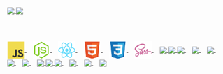 <a href="https://github.com/giosepeluiz/github-readme-stats">
  <img align="center" height=180 src="https://github-readme-stats.vercel.app/api?username=giosepeluiz&show_icons=true&locale=pt-br&bg_color=1D1E21&title_color=FFAE34&border_color=FFAE34&text_color=FFFFFF&icon_color=EB0000" />
</a>
<a href="https://github.com/giosepeluiz/convoychat">
  <img align="center" height=180 src="https://github-readme-stats.vercel.app/api/top-langs/?username=giosepeluiz&layout=compact&locale=pt-br&bg_color=1D1E21&border_color=FFAE34&title_color=FFAE34&text_color=FFFFFF&icon_color=EB0000" />
</a>

<br><br>

<a href="https://github.com/giosepeluiz/github-readme-stats">
  <img align="center" height=40 src="https://raw.githubusercontent.com/devicons/devicon/9f4f5cdb393299a81125eb5127929ea7bfe42889/icons/javascript/javascript-original.svg" />
</a>
⠀
<a href="https://github.com/giosepeluiz/github-readme-stats">
  <img align="center" height=40 src="https://raw.githubusercontent.com/devicons/devicon/9f4f5cdb393299a81125eb5127929ea7bfe42889/icons/nodejs/nodejs-original.svg" />
</a>
⠀
<a href="https://github.com/giosepeluiz/github-readme-stats">
  <img align="center" height=40 src="https://raw.githubusercontent.com/devicons/devicon/9f4f5cdb393299a81125eb5127929ea7bfe42889/icons/react/react-original.svg" />
</a>
⠀
<a href="https://github.com/giosepeluiz/github-readme-stats">
  <img align="center" height=40 src="https://raw.githubusercontent.com/devicons/devicon/9f4f5cdb393299a81125eb5127929ea7bfe42889/icons/html5/html5-original.svg" />
</a>
⠀
<a href="https://github.com/giosepeluiz/github-readme-stats">
  <img align="center" height=40 src="https://raw.githubusercontent.com/devicons/devicon/9f4f5cdb393299a81125eb5127929ea7bfe42889/icons/css3/css3-original.svg" />
</a>
⠀
<a href="https://github.com/giosepeluiz/github-readme-stats">
  <img align="center" height=40 src="https://raw.githubusercontent.com/devicons/devicon/9f4f5cdb393299a81125eb5127929ea7bfe42889/icons/sass/sass-original.svg" />
</a>
⠀
<a href="https://github.com/giosepeluiz/github-readme-stats">
  <img align="center" height=20 src="https://i.pinimg.com/originals/fc/d0/30/fcd0300deb4fd92735c20a6ea91ec1ca.png" />
  <img align="center" height=20 src="https://i.pinimg.com/originals/fc/d0/30/fcd0300deb4fd92735c20a6ea91ec1ca.png" />
  <img align="center" height=20 src="https://i.pinimg.com/originals/fc/d0/30/fcd0300deb4fd92735c20a6ea91ec1ca.png" />
</a>
⠀
<a href="https://github.com/giosepeluiz/github-readme-stats">
  <img align="center" height=40 src="https://upload.wikimedia.org/wikipedia/commons/thumb/9/9a/Visual_Studio_Code_1.35_icon.svg/1024px-Visual_Studio_Code_1.35_icon.svg.png" />
</a>
⠀
<a href="https://github.com/giosepeluiz/github-readme-stats">
  <img align="center" height=40 src="https://raw.githubusercontent.com/microsoft/terminal/master/res/terminal.ico" />
</a>
⠀
<a href="https://github.com/giosepeluiz/github-readme-stats">
  <img align="center" height=40 src="https://images.squarespace-cdn.com/content/v1/57d128aad482e9cbbd02db5e/1578046235797-MCP6KPOLLF8NQNX07DW1/ke17ZwdGBToddI8pDm48kISUb3EsU-0MjSEihYgifUFZw-zPPgdn4jUwVcJE1ZvWEtT5uBSRWt4vQZAgTJucoTqqXjS3CfNDSuuf31e0tVEXiZB9OBSjUIbgh0g53R00w-JIArbwqKl5ni5feqAlPRur-lC0WofN0YB1wFg-ZW0/Affinity+Photo.png" />
</a>
⠀
<a href="https://github.com/giosepeluiz/github-readme-stats">
  <img align="center" height=40 src="https://images.squarespace-cdn.com/content/v1/57d128aad482e9cbbd02db5e/1578046235615-9XEWCKPYWGSQSDDDOLRW/ke17ZwdGBToddI8pDm48kISUb3EsU-0MjSEihYgifUFZw-zPPgdn4jUwVcJE1ZvWEtT5uBSRWt4vQZAgTJucoTqqXjS3CfNDSuuf31e0tVEXiZB9OBSjUIbgh0g53R00w-JIArbwqKl5ni5feqAlPRur-lC0WofN0YB1wFg-ZW0/Affinity+Designer.png" />
</a>
⠀
<a href="https://github.com/giosepeluiz/github-readme-stats">
  <img align="center" height=20 src="https://i.pinimg.com/originals/fc/d0/30/fcd0300deb4fd92735c20a6ea91ec1ca.png" />
  <img align="center" height=20 src="https://i.pinimg.com/originals/fc/d0/30/fcd0300deb4fd92735c20a6ea91ec1ca.png" />
  <img align="center" height=20 src="https://i.pinimg.com/originals/fc/d0/30/fcd0300deb4fd92735c20a6ea91ec1ca.png" />
</a>
⠀
<a href="https://facebook.com/giosepeluiz">
  <img align="center" height=40 src="https://image.flaticon.com/icons/png/512/1384/1384053.png" />
</a>
⠀
<a href="https://www.linkedin.com/in/giosepeluiz/">
  <img align="center" height=40 src="https://image.flaticon.com/icons/png/512/174/174857.png" />
</a>
⠀
<a href="https://www.reddit.com/u/giosepeluiz">
  <img align="center" height=40 src="https://image.flaticon.com/icons/png/512/1384/1384067.png" />
</a>
